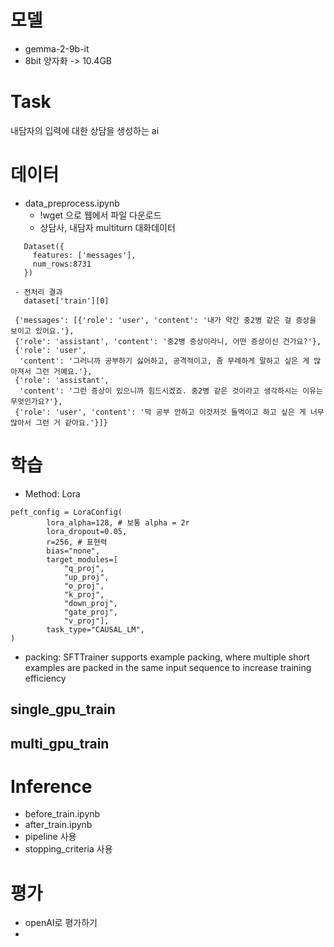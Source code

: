 # 모델
- gemma-2-9b-it
- 8bit 양자화 -> 10.4GB
  
# Task 
내담자의 입력에 대한 상담을 생성하는 ai 
# 데이터
- data_preprocess.ipynb
  - !wget 으로 웹에서 파일 다운로드
  - 상담사, 내담자 multiturn 대화데이터
 ```
    Dataset({
      features: ['messages'],
      num_rows:8731
    })
 
  - 전처리 결과
    dataset['train'][0]
 
  {'messages': [{'role': 'user', 'content': '내가 약간 중2병 같은 걸 증상을 보이고 있어요.'},
  {'role': 'assistant', 'content': '중2병 증상이라니, 어떤 증상이신 건가요?'},
  {'role': 'user',
   'content': '그러니까 공부하기 싫어하고, 공격적이고, 좀 무례하게 말하고 싶은 게 많아져서 그런 거예요.'},
  {'role': 'assistant',
   'content': '그런 증상이 있으니까 힘드시겠죠. 중2병 같은 것이라고 생각하시는 이유는 무엇인가요?'},
  {'role': 'user', 'content': '막 공부 안하고 이것저것 들먹이고 하고 싶은 게 너무 많아서 그런 거 같아요.'}]}
 ```

# 학습
- Method: Lora
```
peft_config = LoraConfig(
        lora_alpha=128, # 보통 alpha = 2r
        lora_dropout=0.05,
        r=256, # 표현력
        bias="none",
        target_modules=[
            "q_proj",
            "up_proj",
            "o_proj",
            "k_proj",
            "down_proj",
            "gate_proj",
            "v_proj"],
        task_type="CAUSAL_LM",
)
```
- packing: SFTTrainer supports example packing, where multiple short examples are packed in the same input sequence to increase training efficiency
## single_gpu_train

## multi_gpu_train

# Inference
- before_train.ipynb
- after_train.ipynb
- pipeline 사용
- stopping_criteria 사용

# 평가 
- openAI로 평가하기
- 
